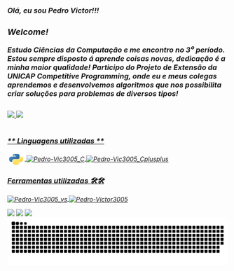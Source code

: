 <head><i><h3>
  Olá, eu sou Pedro Victor!!!
<head><i><h3>
  Welcome!
</h3></i></head>
<p>

Estudo Ciências da Computação e me encontro no 3⁰ período. Estou sempre disposto á aprende coisas novas, dedicação é a minha maior qualidade! Participo do Projeto de Extensão da UNICAP Competitive Programming, onde eu e meus colegas aprendemos e desenvolvemos algoritmos que nos possibilita criar soluções para problemas de diversos tipos! 
##
<div>
  <a href="https://github.com/Pedro-Vic3005">
  <img height="150em" src="https://github-readme-stats.vercel.app/api?username=Pedro-Vic3005&show_icons=true&theme=transparent&include_all_commits=true&count_private=true"/>
 
   <img height="150em" src="https://github-readme-stats.vercel.app/api/top-langs/?username=Pedro-Vic3005&layout=compact&langs_count=16&theme=transparent"/>
  
  <div style="display: inline_block"><br>
<head><i><h3>
  
  ** Linguagens utilizadas **
</h3></i></head>
<p>
    
  <img align="center" alt="Pedro-Vic3005_Python" height="30" width="40" src="https://raw.githubusercontent.com/devicons/devicon/master/icons/python/python-original.svg">
  <img align="center" alt="Pedro-Vic3005_C" height="30" width="40" src="https://cdn.jsdelivr.net/gh/devicons/devicon/icons/c/c-original.svg">
  <img align="center" alt="Pedro-Vic3005_Cplusplus" height="30" width="40" src="https://cdn.jsdelivr.net/gh/devicons/devicon/icons/cplusplus/cplusplus-original.svg">

<head><i><h3>
  Ferramentas utilizadas 🛠️🛠
</h3></i></head>
<p>

<img align="center" alt="Pedro-Vic3005_vs" height="30" width="40" src="https://cdn.jsdelivr.net/gh/devicons/devicon/icons/vscode/vscode-original.svg">
 <img align="center" alt="Pedro-Victor3005" height="30" width="40" src="https://cdn.jsdelivr.net/gh/devicons/devicon@latest/icons/clion/clion-original.svg" />
          

</div>
<div>
  <a href="https://instagram.com/pvga3005" target="_blank"><img src="https://img.shields.io/badge/-Instagram-%23E4405F?style=for-the-badge&logo=instagram&logoColor=white" target="_blank"></a> 
  <a href = "mailto:pedro.file3005@gmail.com"><img src="https://img.shields.io/badge/-Gmail-%23333?style=for-the-badge&logo=gmail&logoColor=white" target="_blank"></a>
  <a href="https://www.linkedin.com/in/Pedro Victor-16390125b" target="_blank"><img src="https://img.shields.io/badge/-LinkedIn-%230077B5?style=for-the-badge&logo=linkedin&logoColor=white" target="_blank"></a> 
 
<picture>
  <source media="(prefers-color-scheme: dark)" srcset="https://raw.githubusercontent.com/platane/platane/output/github-contribution-grid-snake-dark.svg">
  <source media="(prefers-color-scheme: light)" srcset="https://raw.githubusercontent.com/platane/platane/output/github-contribution-grid-snake.svg">
  <img alt="github contribution grid snake animation" src="https://raw.githubusercontent.com/platane/platane/output/github-contribution-grid-snake.svg">
</picture>
 
</div>
